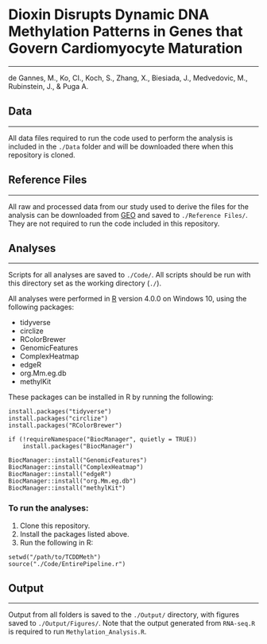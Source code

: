 # Dioxin Disrupts Dynamic DNA Methylation Patterns in Genes that Govern Cardiomyocyte Maturation
***


de Gannes, M., Ko, CI., Koch, S., Zhang, X., Biesiada, J.,
Medvedovic, M., Rubinstein, J.,  & Puga A.

## Data
***

All data files required to run the code used to perform the analysis is included in the ```./Data``` folder and will be downloaded there when this repository is cloned.

## Reference Files
***

All raw and processed data from our study used to derive the files for the analysis can be downloaded from [GEO](https://www.ncbi.nlm.nih.gov/geo/) and saved to ```./Reference Files/```. They are not required to run the code included in this repository.

## Analyses
***

Scripts for all analyses are saved to ```./Code/```. All scripts should be run with this directory set as the working directory (```./```).

All analyses were performed in [R](https://www.r-project.org/) version 4.0.0 on Windows 10, using the following packages:

* tidyverse
* circlize
* RColorBrewer
* GenomicFeatures
* ComplexHeatmap
* edgeR
* org.Mm.eg.db
* methylKit

These packages can be installed in R by running the following:

```
install.packages("tidyverse")
install.packages("circlize")
install.packages("RColorBrewer")

if (!requireNamespace("BiocManager", quietly = TRUE))
    install.packages("BiocManager")

BiocManager::install("GenomicFeatures")
BiocManager::install("ComplexHeatmap")
BiocManager::install("edgeR")
BiocManager::install("org.Mm.eg.db")
BiocManager::install("methylKit")

```

### To run the analyses:

  1. Clone this repository.
  2. Install the packages listed above.
  3. Run the following in R:
  ```
  setwd("/path/to/TCDDMeth")
  source("./Code/EntirePipeline.r")
  ```
  
## Output
***
Output from all folders is saved to the ```./Output/``` directory, with figures saved to ```./Output/Figures/```. Note that the output generated from ```RNA-seq.R``` is required to run ```Methylation_Analysis.R```.